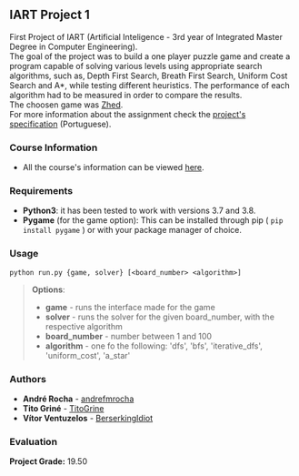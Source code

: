 ## IART Project 1

First Project of IART (Artificial Inteligence - 3rd year of Integrated Master Degree in Computer Engineering).  
The goal of the project was to build a one player puzzle game and create a program capable of solving various levels
using appropriate search algorithms, such as, Depth First Search, Breath First Search, Uniform Cost Search and A*, while
testing different heuristics. The performance of each algorithm had to be measured in order to compare the results.  
The choosen game was [Zhed](http://www.playzhed.com/).  
For more information about the assignment check the [project's specification](https://github.com/TitoGrine/IART_Project/blob/master/Project_1/docs/Trabalho1_IA_2019_20.pdf) (Portuguese).

### Course Information

* All the course's information can be viewed [here](https://sigarra.up.pt/feup/en/ucurr_geral.ficha_uc_view?pv_ocorrencia_id=436449).

### Requirements

 - **Python3**: it has been tested to work with versions 3.7 and 3.8.
 - **Pygame** (for the game option): This can be installed through pip ( ```pip install pygame``` ) or with your package manager of choice.


### Usage

```python run.py {game, solver} [<board_number> <algorithm>]```

> **Options**:
>    - **game** - runs the interface made for the game
>    - **solver** - runs the solver for the given board_number, with the respective algorithm 
>    - **board_number** - number between 1 and 100
>    - **algorithm** - one fo the following: 'dfs', 'bfs', 'iterative_dfs', 'uniform_cost', 'a_star'


### Authors

* **André Rocha** - [andrefmrocha](https://github.com/andrefmrocha)
* **Tito Griné** - [TitoGrine](https://github.com/TitoGrine)
* **Vítor Ventuzelos** - [BerserkingIdiot](https://github.com/BerserkingIdiot)

### Evaluation

**Project Grade:** 19.50
